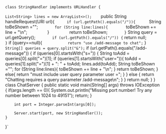 `class StringHandler implements URLHandler {`

  `List<String> lines = new ArrayList<>();`
`   ` public String handleRequest(URI url){`
`    `    if (url.getPath().equals("/")){`
`     `       String toBeShown ="";`
`      `      for (String line:lines){`
`       `         toBeShown += line + "\n";
`        `    }
`        `    return toBeShown;
`        }
`        String query = url.getQuery();
`        if (url.getPath().equals("/")) {
`            return null;
`        }
`        if (query==null){
`            return "use /add-message to chat";
`        }
`        String[] queries = query.split("&");
`        if (url.getPath().equals("/add-message")) {
            if (queries[0].startsWith("s=")) {
                String toAdd = queries[0].split("=")[1];
                if (queries[1].startsWith("user=")){
                    toAdd = queries[1].split("=")[1] + ": " + toAdd;
                    lines.add(toAdd);
                    String toBeShown ="";
                    for (String line:lines){
                        toBeShown += line + "\n";
                    }
                    return toBeShown;
                }
                else{
                    return "must include user query parameter user =";
                }
            }
        else {
          return "Chatting requires a query parameter /add-message\n";
        }
      }
        return null;
    }
}
class ChatServer {
    public static void main(String[] args) throws IOException {
        if(args.length == 0){
            System.out.println("Missing port number! Try any number between 1024 to 49151");
            return;
        }

        int port = Integer.parseInt(args[0]);

        Server.start(port, new StringHandler());
    }
}`
